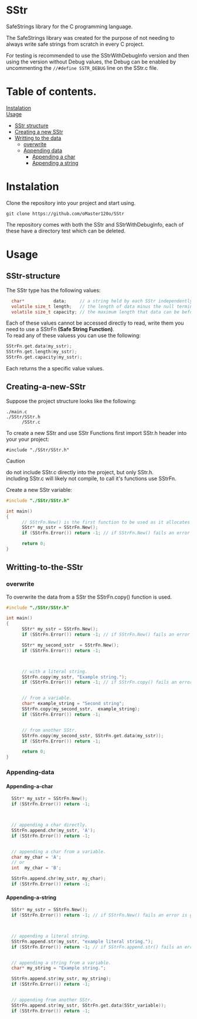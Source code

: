 # SStr  
SafeStrings library for the C programming language.
  
The SafeStrings library was created for the purpose of not needing to always write safe strings from scratch in every C project.
  
For testing is recommended to use the SStrWithDebugInfo version and then using the version without Debug values, the Debug can be enabled by uncommenting the `//#define SSTR_DEBUG` line on the SStr.c file.
  
# Table of contents.  
[Instalation](#Instalation)  
[Usage](#Usage)  
- [SStr structure](##SStr-structure)
- [Creating a new SStr](##Creating-a-new-SStr)
- [Writting to the data](##Writting-to-the-SStr)
  - [overwrite](###overwrite)
  - [Appending data](###Appending-data)
    - [Appending a char](####Appending-a-char)
    - [Appending a string](####Appending-a-string)
  
  
  
  
  
  
  
# Instalation  
Clone the repository into your project and start using.
  
`git clone https://github.com/oMaster120o/SStr`  
  
The repository comes with both the SStr and SStrWithDebugInfo, each of these have a directory test which can be deleted.
  
# Usage  
  
  
## SStr-structure  
  
The SStr type has the following values:
  
```c
  char*           data;     // a string held by each SStr independently.
  volatile size_t length;   // the length of data minus the null terminator.
  volatile size_t capacity; // the maximum length that data can be before allocating more memory.
```
  
Each of these values cannot be accessed directly to read, write them you need to use a SStrFn **(Safe String Function)**.  
To read any of these valuess you can use the following:
  
```c
SStrFn.get.data(my_sstr);
SStrFn.get.length(my_sstr);
SStrFn.get.capacity(my_sstr);
```
Each returns the a specific value values.
  
  
## Creating-a-new-SStr
Suppose the project structure looks like the following:
  
```
./main.c
./SStr/SStr.h
      /SStr.c
```
  
To create a new SStr and use SStr Functions first import SStr.h header into your your project:
  
`#include "./SStr/SStr.h"`
  
> [!CAUTION]  
> do not include SStr.c directly into the project, but only SStr.h.  
> including SStr.c will likely not compile, to call it's functions use SStrFn.
  
  
  
Create a new SStr variable:
  
```c
#include "./SStr/SStr.h"

int main()
{
      // SStrFn.New() is the first function to be used as it allocates memory and returns a new SStr pointer.
      SStr* my_sstr = SStrFn.New();
      if (SStrFn.Error()) return -1; // if SStrFn.New() fails an error is generated and SStrFn.Error() returns 1.

      return 0;
}
```

## Writting-to-the-SStr
  
  
### overwrite
  
To overwrite the data from a SStr the SStrFn.copy() function is used.

```c
#include "./SStr/SStr.h"

int main()
{
      SStr* my_sstr = SStrFn.New();
      if (SStrFn.Error()) return -1; // if SStrFn.New() fails an error is generated and SStrFn.Error() returns 1.

      SStr* my_second_sstr  = SStrFn.New();
      if (SStrFn.Error()) return -1;



      // with a literal string.
      SStrFn.copy(my_sstr, "Example string.");
      if (SStrFn.Error()) return -1; // if SStrFn.copy() fails an error is generated and SStrFn.Error() returns 1.


      // from a variable.
      char* example_string = "Second string";
      SStrFn.copy(my_second_sstr,  example_string);
      if (SStrFn.Error()) return -1;


      // from another SStr.
      SStrFn.copy(my_second_sstr, SStrFn.get.data(my_sstr));
      if (SStrFn.Error()) return -1;

      return 0;
}
```

### Appending-data
  
  
#### Appending-a-char
  
```c
  SStr* my_sstr = SStrFn.New();
  if (SStrFn.Error()) return -1;



  // appending a char directly.
  SStrFn.append.chr(my_sstr, 'A');
  if (SStrFn.Error()) return -1;


  // appending a char from a variable.
  char my_char = 'A';
  // or
  int  my_char = 'B';

  SStrFn.append.chr(my_sstr, my_char);
  if (SStrFn.Error()) return -1;
```
  
  
#### Appending-a-string
  
```c
  SStr* my_sstr = SStrFn.New();
  if (SStrFn.Error()) return -1; // if SStrFn.New() fails an error is generated and SStrFn.Error() returns 1.



  // appending a literal string.
  SStrFn.append.str(my_sstr, "example literal string.");
  if (SStrFn.Error()) return -1; // if SStrFn.append.str() fails an error is generated and SStrFn.Error() returns 1.


  // appending a string from a variable.
  char* my_string = "Example string.";

  SStrFn.append.str(my_sstr, my_string);
  if (SStrFn.Error()) return -1;


  // appending from another SStr.
  SStrFn.append.str(my_sstr, SStrFn.get.data(SStr_variable));
  if (SStrFn.Error()) return -1;
```

